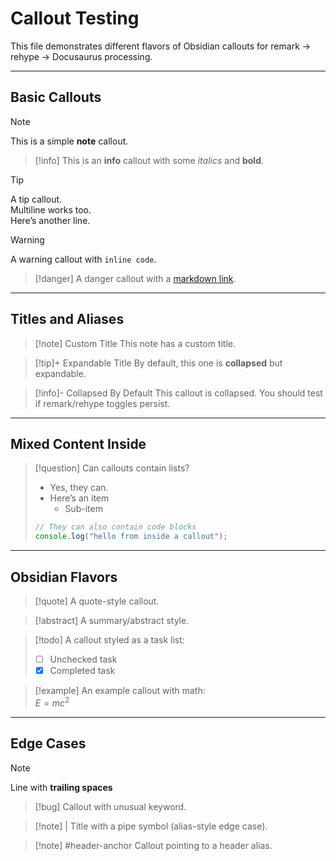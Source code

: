 

# Callout Testing

This file demonstrates different flavors of Obsidian callouts for remark → rehype → Docusaurus processing.

---

## Basic Callouts

> [!note]
> This is a simple **note** callout.

> [!info]
> This is an **info** callout with some _italics_ and **bold**.

> [!tip]
> A tip callout.  
> Multiline works too.  
> Here’s another line.

> [!warning]
> A warning callout with `inline code`.

> [!danger]
> A danger callout with a [markdown link](https://example.com).

---

## Titles and Aliases

> [!note] Custom Title
> This note has a custom title.

> [!tip]+ Expandable Title
> By default, this one is **collapsed** but expandable.

> [!info]- Collapsed By Default
> This callout is collapsed. You should test if remark/rehype toggles persist.

---

## Mixed Content Inside

> [!question]
> Can callouts contain lists?
>
> - Yes, they can.
> - Here’s an item
>   - Sub-item
>
> ```js
> // They can also contain code blocks
> console.log("hello from inside a callout");
> ```

---

## Obsidian Flavors

> [!quote]
> A quote-style callout.

> [!abstract]
> A summary/abstract style.

> [!todo]
> A callout styled as a task list:
> - [ ] Unchecked task
> - [x] Completed task

> [!example]
> An example callout with math:  
> $E = mc^2$

---

## Edge Cases

> [!note]
> Line with **trailing spaces**  

> [!bug]
> Callout with unusual keyword.

> [!note] |
> Title with a pipe symbol (alias-style edge case).

> [!note] #header-anchor
> Callout pointing to a header alias.



